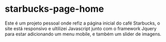 # starbucks-page-home
Este é um projeto pessoal onde refiz a página inicial do café Starbucks, o site está responsivo e ultilizei Javascript junto com o framework Jquery para estar adicionando um menu mobile, e também um slider de imagens.
